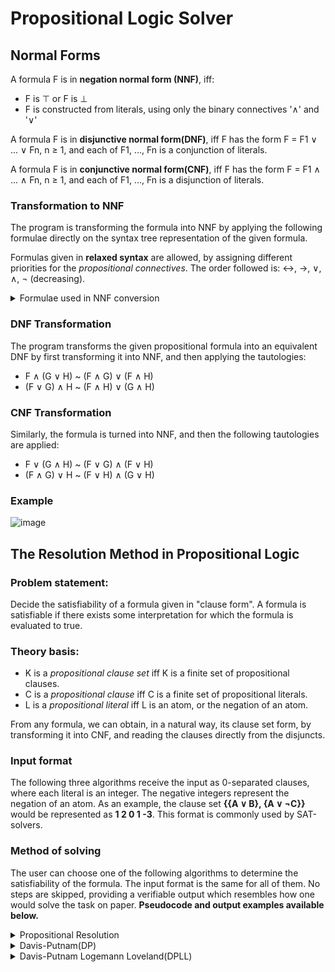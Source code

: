 # Propositional Logic Solver

## Normal Forms

A formula F is in **negation normal form (NNF)**, iff:
* F is ⊤ or F is ⊥
* F is constructed from literals, using only the binary connectives '∧' and '∨'

A formula F is in **disjunctive normal form(DNF)**, iff F has the form F = F1 ∨ ... ∨ Fn, n ≥ 1, and
each of F1, ..., Fn is a conjunction of literals.

A formula F is in **conjunctive normal form(CNF)**, iff F has the form F = F1 ∧ ... ∧ Fn, n ≥ 1, and
each of F1, ..., Fn is a disjunction of literals.

### Transformation to NNF

The program is transforming the formula into NNF by applying the following formulae directly on the syntax tree representation 
of the given formula.

Formulas given in **relaxed syntax** are allowed, by assigning different priorities for the *propositional connectives*.
The order followed is: ↔, →, ∨, ∧, ¬ (decreasing).

<details><summary>Formulae used in NNF conversion</summary>
<p>

* Reduction Laws:
```
(F ↔ G) ~ (F → G) ∧ (G → F)
(F → G) ~ (¬F ∨ G)
```

* Laws of "True" and "False":
```
¬⊤ ~ ⊥
¬⊥ ~ ⊤
F ∨ ⊥ ~ F
F ∧ ⊤ ~ F
F ∨ ⊤ ~ ⊤
F ∧ ⊥ ~ ⊥
⊥ → F ~ ⊤
F → ⊤ ~ ⊤
```

* Idempocy rules:
```
F ∧ F ~ F
F ∨ F ~ F
```

* Absorbtion Laws:
```
F ∨ (F ∧ G) ~ F
F ∧ (F ∨ G) ~ F
```

* "Annihilation" Laws:
```
F ∨ ¬F ~ ⊤
F ∧ ¬F ~ ⊥
F → F ~ ⊤
```

* Negation Laws:
```
¬(¬F) ~ F ("double negation")
¬(F ∨ G) ~ ¬F ∧ ¬G ("De Morgan")
¬(F ∧ G) ~ ¬F ∨ ¬G ("De Morgan")
```

</p>
</details>

### DNF Transformation

The program transforms the given propositional formula into an equivalent DNF by first transforming it into NNF, and then applying
the tautologies:

* F ∧ (G ∨ H) ~ (F ∧ G) ∨ (F ∧ H)
* (F ∨ G) ∧ H ~ (F ∧ H) ∨ (G ∧ H)

### CNF Transformation

Similarly, the formula is turned into NNF, and then the following tautologies are applied:

* F ∨ (G ∧ H) ~ (F ∨ G) ∧ (F ∨ H)
* (F ∧ G) ∨ H ~ (F ∨ H) ∧ (G ∨ H)

### Example

![image](https://github.com/mihai-bontea/Propositional-Logic-Solver/assets/79721547/8c88c6d0-cbf6-4feb-8cc7-1e519c47ea90)

## The Resolution Method in Propositional Logic

### Problem statement:

Decide the satisfiability of a formula given in "clause form". A formula is satisfiable if there exists some interpretation
for which the formula is evaluated to true.

### Theory basis:

* K is a *propositional clause set* iff K is a finite set of propositional clauses.
* C is a *propositional clause* iff C is a finite set of propositional literals.
* L is a *propositional literal* iff L is an atom, or the negation of an atom.

From any formula, we can obtain, in a natural way, its clause set form, by transforming it into CNF, and reading
the clauses directly from the disjuncts.

### Input format

The following three algorithms receive the input as 0-separated clauses, where each literal is an integer. The negative integers
represent the negation of an atom. As an example, the clause set **{{A ∨ B}, {A ∨ ¬C}}** would be represented as **1 2 0 1 -3**. This format is 
commonly used by SAT-solvers.

### Method of solving

The user can choose one of the following algorithms to determine the satisfiability of the formula. The input format is the same for all of them.
No steps are skipped, providing a verifiable output which resembles how one would solve the task on paper. **Pseudocode and output examples available below.**

<details><summary>Propositional Resolution</summary>
<p>

#### Resolution uses the following algorithm:

```
K' := K
while exists C such that
    C is a propositional resolvent of two clauses in K' and C does not belong to K' already
do
    if C = {} then answer: "Not satisfiable"
    else K' := K' U {C}

answer: "Satisfiable"
```

#### Output example:

TBA

</p>
</details>


<details><summary>Davis-Putnam(DP)</summary>
<p>

#### The following three steps are applied:

```
* the 1-literal rule
If a single literal L appears in a clause set, remove any instances of ¬L from the other clauses of K.

* the pure literal rule
If a literal occurs only positively or negatively in the clause set, delete all clauses containing it.

* resolution
Apply propositional resolution on the remaining clauses.

answer: "Satisfiable" when none of the rules can be applied
        "Not Satisfiable" when the empty clause is generated
```

#### Output example:

TBA

</p>
</details>


<details><summary>Davis-Putnam Logemann Loveland(DPLL)</summary>
<p>

#### The following three steps are applied:

```
* the 1-literal rule
If a single literal L appears in a clause set, remove any instances of ¬L from the other clauses of K.

* the pure literal rule
If a literal occurs only positively or negatively in the clause set, delete all clauses containing it.

* splitting
The satisfiability of K' is reduced to the satisfiability of K' ∪ {{L}}, K' ∪ {{¬L}}. 
(K' is satisfiable exactly if one of the two is).
```

## Architecture

The application is written with the **model-view-controller(MVC)** design pattern in mind. The domain is split between *ResolutionMethod* and *ExpressionTreeRelated*

![class_diagram](https://github.com/mihai-bontea/Prop.-Logic-Solver/assets/79721547/622cbbb4-9e75-4bbd-82f7-9bd02e346462)